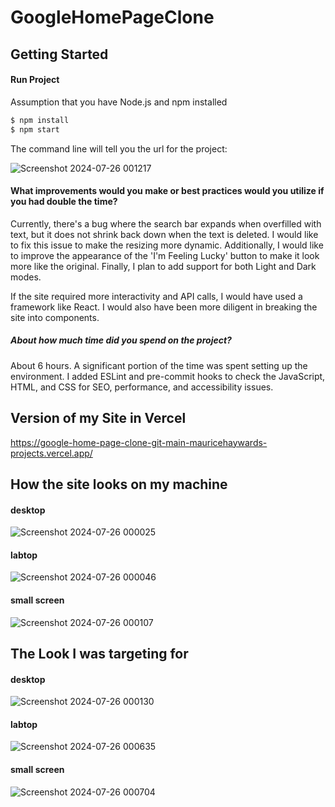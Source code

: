 # GoogleHomePageClone
## Getting Started
#### Run Project
Assumption that you have Node.js and npm installed
```sh
$ npm install
$ npm start
```
The command line will tell you the url for the project: 

![Screenshot 2024-07-26 001217](https://github.com/user-attachments/assets/7f87ed86-91a7-467f-812e-cd3b1a2fa220)


#### What improvements would you make or best practices would you utilize if you had double the time?
 Currently, there's a bug where the search bar expands when overfilled with text, but it does not shrink back down when the text is deleted. I would like to fix this issue to make the resizing more dynamic. Additionally, I would like to improve the appearance of the 'I'm Feeling Lucky' button to make it look more like the original. Finally, I plan to add support for both Light and Dark modes.

If the site required more interactivity and API calls, I would have used a framework like React. I would also have been more diligent in breaking the site into components.

##### About how much time did you spend on the project?
About 6 hours. A significant portion of the time was spent setting up the environment. I added ESLint and pre-commit hooks to check the JavaScript, HTML, and CSS for SEO, performance, and accessibility issues.

## Version of my Site in Vercel

https://google-home-page-clone-git-main-mauricehaywards-projects.vercel.app/

## How the site looks on my machine
#### desktop
![Screenshot 2024-07-26 000025](https://github.com/user-attachments/assets/a6eb2197-6e46-443d-9e1b-2b1247d7f917) 

#### labtop
![Screenshot 2024-07-26 000046](https://github.com/user-attachments/assets/8022d3b2-9f43-44ad-91eb-4a270005860e)

#### small screen
![Screenshot 2024-07-26 000107](https://github.com/user-attachments/assets/3e1a159e-b064-47ec-92f5-7b35da88a6a3)

## The Look I was targeting for 

#### desktop
![Screenshot 2024-07-26 000130](https://github.com/user-attachments/assets/d4ef2c78-7bc8-4a00-8a03-3f8986f57af5)

#### labtop
![Screenshot 2024-07-26 000635](https://github.com/user-attachments/assets/e9f3c456-5bac-4702-9d70-bb219a9d5f38)

#### small screen
![Screenshot 2024-07-26 000704](https://github.com/user-attachments/assets/d5665668-df77-4cd6-9b1d-8a9ac0a0a935)
